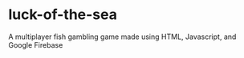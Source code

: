 # luck-of-the-sea
A multiplayer fish gambling game made using HTML, Javascript, and Google Firebase
